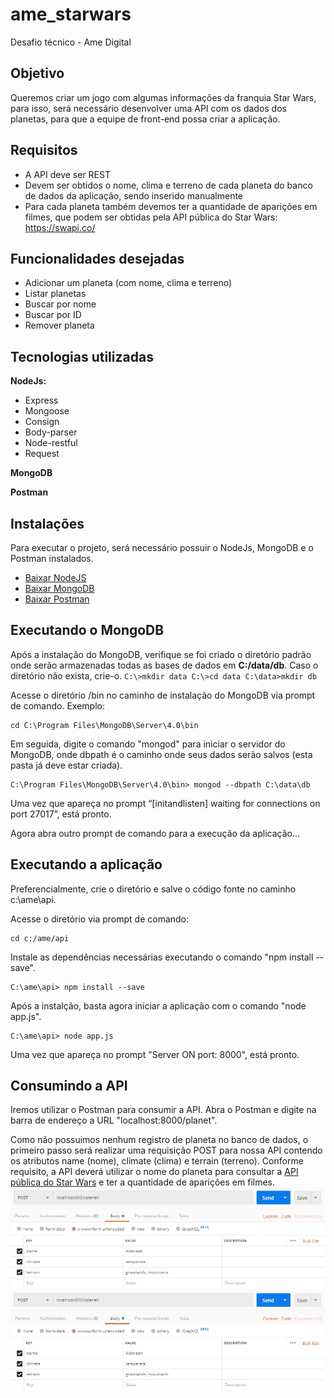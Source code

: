 # ame_starwars
Desafio técnico - Ame Digital

## Objetivo
Queremos criar um jogo com algumas informações da franquia Star Wars, para isso, será necessário desenvolver uma API com os dados dos planetas, para que a equipe de front-end possa criar a aplicação. 

## Requisitos
* A API deve ser REST
* Devem ser obtidos o nome, clima e terreno de cada planeta do banco de dados da aplicação, sendo inserido manualmente
* Para cada planeta também devemos ter a quantidade de aparições em filmes, que podem ser obtidas pela API pública do Star Wars: https://swapi.co/

## Funcionalidades desejadas
* Adicionar um planeta (com nome, clima e terreno)
* Listar planetas
* Buscar por nome
* Buscar por ID
* Remover planeta

## Tecnologias utilizadas
**NodeJs:**
* Express
* Mongoose
* Consign
* Body-parser
* Node-restful
* Request

**MongoDB**

**Postman**

## Instalações
Para executar o projeto, será necessário possuir o NodeJs, MongoDB e o Postman instalados.
* [Baixar NodeJS](https://nodejs.org/en/download/)
* [Baixar MongoDB](https://www.mongodb.com/download-center) 
* [Baixar Postman](https://www.getpostman.com/downloads/)

## Executando o MongoDB
Após a instalação do MongoDB, verifique se foi criado o diretório padrão onde serão armazenadas todas as bases de dados em **C:/data/db**. Caso o diretório não exista, crie-o.
``
C:\>mkdir data
C:\>cd data
C:\data>mkdir db
``

Acesse o diretório /bin no caminho de instalação do MongoDB via prompt de comando. 
Exemplo:
```
cd C:\Program Files\MongoDB\Server\4.0\bin
```

Em seguida, digite o comando "mongod" para iniciar o servidor do MongoDB, onde dbpath é o caminho onde seus dados serão salvos (esta pasta já deve estar criada).
```
C:\Program Files\MongoDB\Server\4.0\bin> mongod --dbpath C:\data\db
```

Uma vez que apareça no prompt “[initandlisten] waiting for connections on port 27017”, está pronto.

Agora abra outro prompt de comando para a execução da aplicação...

## Executando a aplicação
Preferencialmente, crie o diretório e salve o código fonte no caminho c:\ame\api.

Acesse o diretório via prompt de comando:
```
cd c:/ame/api
```

Instale as dependências necessárias executando o comando "npm install --save".
```
C:\ame\api> npm install --save
```

Após a instalção, basta agora iniciar a aplicação com o comando "node app.js".
```
C:\ame\api> node app.js
```

Uma vez que apareça no prompt "Server ON port: 8000", está pronto.

## Consumindo a API
Iremos utilizar o Postman para consumir a API. 
Abra o Postman e digite na barra de endereço a URL "localhost:8000/planet".

Como não possuimos nenhum registro de planeta no banco de dados, o primeiro passo será realizar uma requisição POST para nossa API contendo os atributos name (nome), climate (clima) e terrain (terreno). Conforme requisito, a API deverá utilizar o nome do planeta para consultar a [API pública do Star Wars](https://swapi.co/) e ter a quantidade de aparições em filmes.
![](/img/01.JPG)
<img src="/img/01.JPG">

